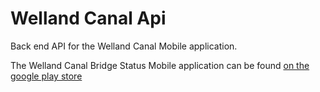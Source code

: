 # Welland Canal Api
Back end API for the Welland Canal Mobile application.

The Welland Canal Bridge Status Mobile application can be found [on the google play store](https://play.google.com/store/apps/details?id=com.nextappointments.wellandcanal&hl=en)

